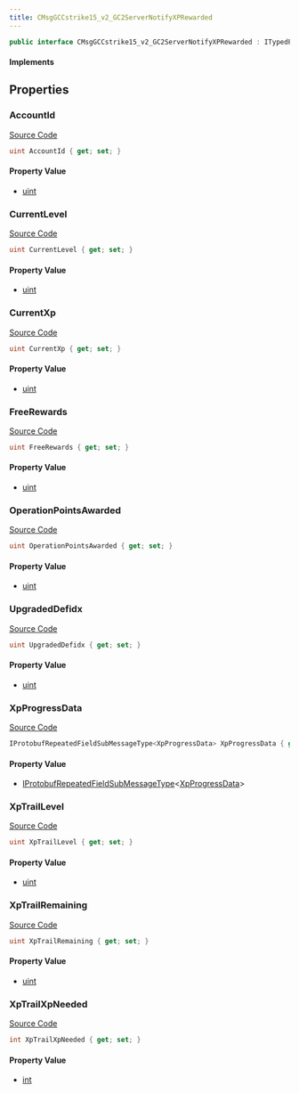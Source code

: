 ```yaml
---
title: CMsgGCCstrike15_v2_GC2ServerNotifyXPRewarded
---
```


```csharp
public interface CMsgGCCstrike15_v2_GC2ServerNotifyXPRewarded : ITypedProtobuf<CMsgGCCstrike15_v2_GC2ServerNotifyXPRewarded>, INativeHandle
```

#### Implements

## Properties

### AccountId

[Source Code](https://github.com/swiftly-solution/swiftlys2/blob/beta/managed/src/SwiftlyS2.Generated/Protobufs/Interfaces/CMsgGCCstrike15_v2_GC2ServerNotifyXPRewarded.cs#L16)

```csharp
uint AccountId { get; set; }
```

#### Property Value

- [uint](https://learn.microsoft.com/dotnet/api/system.uint32)

### CurrentLevel

[Source Code](https://github.com/swiftly-solution/swiftlys2/blob/beta/managed/src/SwiftlyS2.Generated/Protobufs/Interfaces/CMsgGCCstrike15_v2_GC2ServerNotifyXPRewarded.cs#L22)

```csharp
uint CurrentLevel { get; set; }
```

#### Property Value

- [uint](https://learn.microsoft.com/dotnet/api/system.uint32)

### CurrentXp

[Source Code](https://github.com/swiftly-solution/swiftlys2/blob/beta/managed/src/SwiftlyS2.Generated/Protobufs/Interfaces/CMsgGCCstrike15_v2_GC2ServerNotifyXPRewarded.cs#L19)

```csharp
uint CurrentXp { get; set; }
```

#### Property Value

- [uint](https://learn.microsoft.com/dotnet/api/system.uint32)

### FreeRewards

[Source Code](https://github.com/swiftly-solution/swiftlys2/blob/beta/managed/src/SwiftlyS2.Generated/Protobufs/Interfaces/CMsgGCCstrike15_v2_GC2ServerNotifyXPRewarded.cs#L31)

```csharp
uint FreeRewards { get; set; }
```

#### Property Value

- [uint](https://learn.microsoft.com/dotnet/api/system.uint32)

### OperationPointsAwarded

[Source Code](https://github.com/swiftly-solution/swiftlys2/blob/beta/managed/src/SwiftlyS2.Generated/Protobufs/Interfaces/CMsgGCCstrike15_v2_GC2ServerNotifyXPRewarded.cs#L28)

```csharp
uint OperationPointsAwarded { get; set; }
```

#### Property Value

- [uint](https://learn.microsoft.com/dotnet/api/system.uint32)

### UpgradedDefidx

[Source Code](https://github.com/swiftly-solution/swiftlys2/blob/beta/managed/src/SwiftlyS2.Generated/Protobufs/Interfaces/CMsgGCCstrike15_v2_GC2ServerNotifyXPRewarded.cs#L25)

```csharp
uint UpgradedDefidx { get; set; }
```

#### Property Value

- [uint](https://learn.microsoft.com/dotnet/api/system.uint32)

### XpProgressData

[Source Code](https://github.com/swiftly-solution/swiftlys2/blob/beta/managed/src/SwiftlyS2.Generated/Protobufs/Interfaces/CMsgGCCstrike15_v2_GC2ServerNotifyXPRewarded.cs#L13)

```csharp
IProtobufRepeatedFieldSubMessageType<XpProgressData> XpProgressData { get; }
```

#### Property Value

- [IProtobufRepeatedFieldSubMessageType](/docs/api/shared/netmessages/iprotobufrepeatedfieldsubmessagetype-1)<[XpProgressData](/docs/api/shared/protobufdefinitions/xpprogressdata)>

### XpTrailLevel

[Source Code](https://github.com/swiftly-solution/swiftlys2/blob/beta/managed/src/SwiftlyS2.Generated/Protobufs/Interfaces/CMsgGCCstrike15_v2_GC2ServerNotifyXPRewarded.cs#L40)

```csharp
uint XpTrailLevel { get; set; }
```

#### Property Value

- [uint](https://learn.microsoft.com/dotnet/api/system.uint32)

### XpTrailRemaining

[Source Code](https://github.com/swiftly-solution/swiftlys2/blob/beta/managed/src/SwiftlyS2.Generated/Protobufs/Interfaces/CMsgGCCstrike15_v2_GC2ServerNotifyXPRewarded.cs#L34)

```csharp
uint XpTrailRemaining { get; set; }
```

#### Property Value

- [uint](https://learn.microsoft.com/dotnet/api/system.uint32)

### XpTrailXpNeeded

[Source Code](https://github.com/swiftly-solution/swiftlys2/blob/beta/managed/src/SwiftlyS2.Generated/Protobufs/Interfaces/CMsgGCCstrike15_v2_GC2ServerNotifyXPRewarded.cs#L37)

```csharp
int XpTrailXpNeeded { get; set; }
```

#### Property Value

- [int](https://learn.microsoft.com/dotnet/api/system.int32)

